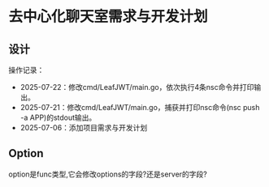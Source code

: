 # 去中心化聊天室需求与开发计划

## 设计

操作记录：

- 2025-07-22：修改cmd/LeafJWT/main.go，依次执行4条nsc命令并打印输出。
- 2025-07-21：修改cmd/LeafJWT/main.go，捕获并打印nsc命令(nsc push -a APP)的stdout输出。
- 2025-07-06：添加项目需求与开发计划

## Option
option是func类型,它会修改options的字段?还是server的字段?